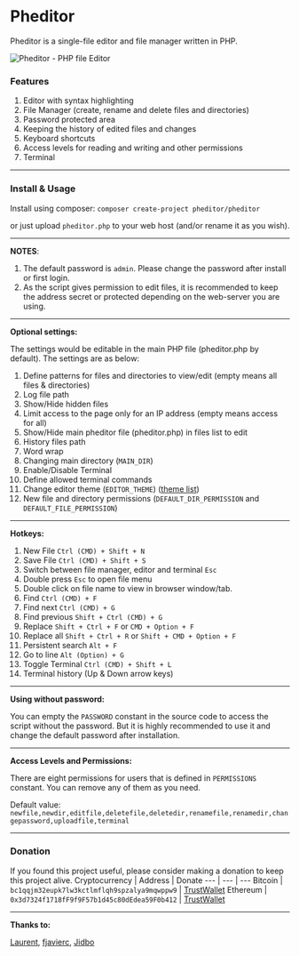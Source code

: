 Pheditor
=======

Pheditor is a single-file editor and file manager written in PHP.

![Pheditor - PHP file Editor](https://pheditor.ir/assets/image/screenrecord-desktop.gif "Pheditor PHP file editor")

### Features
1. Editor with syntax highlighting
2. File Manager (create, rename and delete files and directories)
3. Password protected area
4. Keeping the history of edited files and changes
5. Keyboard shortcuts
6. Access levels for reading and writing and other permissions
7. Terminal

---

### Install & Usage

Install using composer:
`composer create-project pheditor/pheditor`

or just upload `pheditor.php` to your web host (and/or rename it as you wish).

---

**NOTES**:
1. The default password is `admin`. Please change the password after install or first login.
2. As the script gives permission to edit files, it is recommended to keep the address secret or protected depending on the web-server you are using.

---

**Optional settings:**

The settings would be editable in the main PHP file (pheditor.php by default).
The settings are as below:
1. Define patterns for files and directories to view/edit (empty means all files & directories)
2. Log file path
3. Show/Hide hidden files
4. Limit access to the page only for an IP address (empty means access for all)
5. Show/Hide main pheditor file (pheditor.php) in files list to edit 
6. History files path
7. Word wrap
8. Changing main directory (`MAIN_DIR`)
9. Enable/Disable Terminal
10. Define allowed terminal commands
11. Change editor theme (`EDITOR_THEME`) ([theme list](https://codemirror.net/demo/theme.html))
12. New file and directory permissions (`DEFAULT_DIR_PERMISSION` and `DEFAULT_FILE_PERMISSION`)

---

**Hotkeys:**

1. New File `Ctrl (CMD) + Shift + N`
2. Save File `Ctrl (CMD) + Shift + S`
3. Switch between file manager, editor and terminal `Esc`
4. Double press `Esc` to open file menu
5. Double click on file name to view in browser window/tab.
6. Find `Ctrl (CMD) + F`
7. Find next `Ctrl (CMD) + G`
8. Find previous `Shift + Ctrl (CMD) + G`
9. Replace `Shift + Ctrl + F` or `CMD + Option + F`
10. Replace all `Shift + Ctrl + R` or `Shift + CMD + Option + F`
11. Persistent search `Alt + F`
12. Go to line `Alt (Option) + G`
13. Toggle Terminal `Ctrl (CMD) + Shift + L`
14. Terminal history (Up & Down arrow keys)

---

**Using without password:**

You can empty the `PASSWORD` constant in the source code to access the script without the password. But it is highly recommended to use it and change the default password after installation.

---

**Access Levels and Permissions:**

There are eight permissions for users that is defined in `PERMISSIONS` constant. You can remove any of them as you need.

Default value: `newfile,newdir,editfile,deletefile,deletedir,renamefile,renamedir,changepassword,uploadfile,terminal`

---
### Donation
If you found this project useful, please consider making a donation to keep this project alive.
Cryptocurrency | Address | Donate
--- | --- | ---
Bitcoin | `bc1qqjm32eupk7lw3kctlmflqh9spzalya9mqwppw9` | [TrustWallet](https://link.trustwallet.com/send?address=bc1qqjm32eupk7lw3kctlmflqh9spzalya9mqwppw9&asset=c0)
Ethereum | `0x3d7324f1718fF9f9F57b1d45c80dEdea59F0b412` | [TrustWallet](https://link.trustwallet.com/send?address=0x3d7324f1718fF9f9F57b1d45c80dEdea59F0b412&asset=c60)

---
**Thanks to:**

[Laurent](https://github.com/slolo2000), [fjavierc](https://github.com/fjavierc), [Jidbo](https://github.com/Jidbo)
